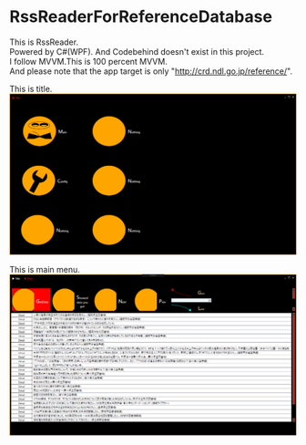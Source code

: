 # RssReaderForReferenceDatabase

This is RssReader.  
Powered by C#(WPF). 
And Codebehind doesn't exist in this project.  
I follow MVVM.This is 100 percent MVVM.  
And please note that the app target is only "http://crd.ndl.go.jp/reference/".  

This is title.
![Title](RssReaderForReferenceDatabase/RssReaderForReferenceDatabase/000_Documents/000_Image/ImageTitle.png)

This is main menu.
![Main](RssReaderForReferenceDatabase/RssReaderForReferenceDatabase/000_Documents/000_Image/ImageMain.png)

